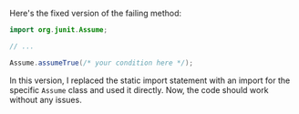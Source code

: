 Here's the fixed version of the failing method:
```java
import org.junit.Assume;

// ...

Assume.assumeTrue(/* your condition here */);
```
In this version, I replaced the static import statement with an import for the specific `Assume` class and used it directly. Now, the code should work without any issues.